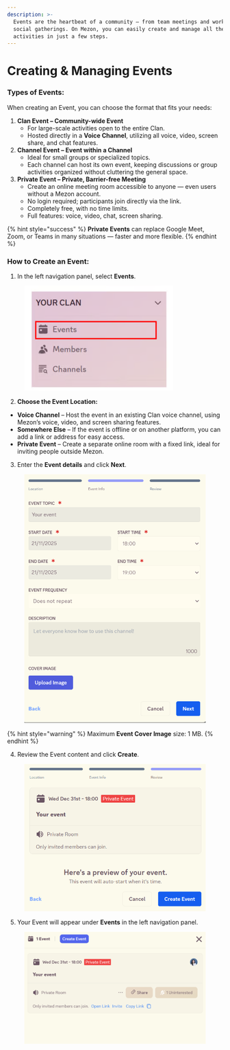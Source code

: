 ```yaml
---
description: >-
  Events are the heartbeat of a community — from team meetings and workshops to
  social gatherings. On Mezon, you can easily create and manage all these
  activities in just a few steps.
---
```


# Creating & Managing Events

### **Types of Events:**

When creating an Event, you can choose the format that fits your needs:

1. **Clan Event – Community-wide Event**
   * For large-scale activities open to the entire Clan.
   * Hosted directly in a **Voice Channel**, utilizing all voice, video, screen share, and chat features.
2. **Channel Event – Event within a Channel**
   * Ideal for small groups or specialized topics.
   * Each channel can host its own event, keeping discussions or group activities organized without cluttering the general space.
3. **Private Event – Private, Barrier-free Meeting**
   * Create an online meeting room accessible to anyone — even users without a Mezon account.
   * No login required; participants join directly via the link.
   * Completely free, with no time limits.
   * Full features: voice, video, chat, screen sharing.

{% hint style="success" %}
**Private Events** can replace Google Meet, Zoom, or Teams in many situations — faster and more flexible.
{% endhint %}

### **How to Create an Event:**

1. In the left navigation panel, select **Events**.

<figure><img src="../../../.gitbook/assets/image (60).png" alt=""><figcaption></figcaption></figure>

2. **Choose the Event Location:**

* **Voice Channel** – Host the event in an existing Clan voice channel, using Mezon’s voice, video, and screen sharing features.
* **Somewhere Else** – If the event is offline or on another platform, you can add a link or address for easy access.
* **Private Event** – Create a separate online room with a fixed link, ideal for inviting people outside Mezon.

3. Enter the **Event details** and click **Next**.

<figure><img src="../../../.gitbook/assets/image (61).png" alt=""><figcaption></figcaption></figure>

{% hint style="warning" %}
Maximum **Event Cover Image** size: 1 MB.
{% endhint %}

4. Review the Event content and click **Create**.

<figure><img src="../../../.gitbook/assets/image (62).png" alt=""><figcaption></figcaption></figure>

5. Your Event will appear under **Events** in the left navigation panel.

<figure><img src="../../../.gitbook/assets/image (63).png" alt=""><figcaption></figcaption></figure>

